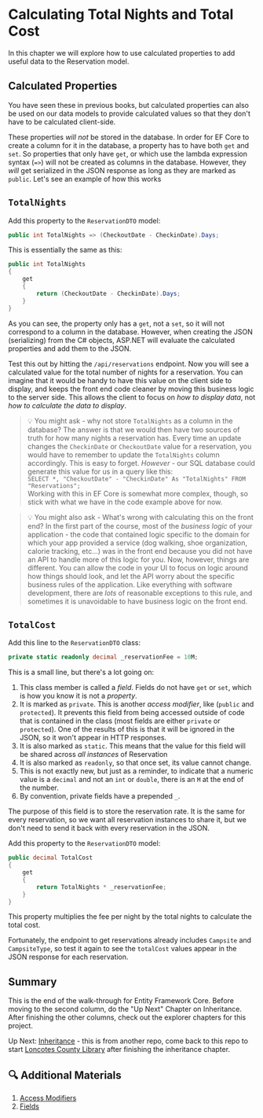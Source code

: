 # Calculating Total Nights and Total Cost
In this chapter we will explore how to use calculated properties to add useful data to the Reservation model. 

## Calculated Properties
You have seen these in previous books, but calculated properties can also be used on our data models to provide calculated values so that they don't have to be calculated client-side. 

These properties _will not_ be stored in the database. In order for EF Core to create a column for it in the database, a property has to have both `get` and `set`. So properties that only have `get`, or which use the lambda expression syntax (`=>`) will not be created as columns in the database. However, they _will_ get serialized in the JSON response as long as they are marked as `public`. Let's see an example of how this works

## `TotalNights`
Add this property to the `ReservationDTO` model:
``` csharp
public int TotalNights => (CheckoutDate - CheckinDate).Days;
```
This is essentially the same as this:
``` csharp
public int TotalNights
{
    get
    {
        return (CheckoutDate - CheckinDate).Days;
    }
}
```

As you can see, the property only has a `get`, not a `set`, so it will not correspond to a column in the database. However, when creating the JSON (serializing) from the C# objects, ASP.NET will evaluate the calculated properties and add them to the JSON. 

Test this out by hitting the `/api/reservations` endpoint. Now you will see a calculated value for the total number of nights for a reservation. You can imagine that it would be handy to have this value on the client side to display, and keeps the front end code cleaner by moving this business logic to the server side. This allows the client to focus on _how to display data_, not _how to calculate the data to display_. 

> :bulb: You might ask - why not store `TotalNights` as a column in the database? The answer is that we would then have two sources of truth for how many nights a reservation has. Every time an update changes the `CheckinDate` or `CheckoutDate` value for a reservation, you would have to remember to update the `TotalNights` column accordingly. This is easy to forget. _However_ - our SQL database could generate this value for us in a query like this: <br>
    `SELECT *, "CheckoutDate" - "CheckinDate" As "TotalNights" FROM "Reservations";` <br> Working with this in EF Core is somewhat more complex, though, so stick with what we have in the code example above for now. 

> :bulb: You might also ask - What's wrong with calculating this on the front end? In the first part of the course, most of the _business logic_ of your application - the code that contained logic specific to the domain for which your app provided a service (dog walking, shoe organization, calorie tracking, etc...) was in the front end because you did not have an API to handle more of this logic for you. Now, however, things are different. You can allow the code in your UI to focus on logic around how things should look, and let the API worry about the specific business rules of the application. Like everything with software development, there are _lots_ of reasonable exceptions to this rule, and sometimes it is unavoidable to have business logic on the front end.  

## `TotalCost`
Add this line to the `ReservationDTO` class:
``` csharp
private static readonly decimal _reservationFee = 10M;
```
This is a small line, but there's a lot going on:
1. This class member is called a _field_. Fields do not have `get` or `set`, which is how you know it is not a _property_.
1. It is marked as `private`. This is another _access modifier_, like (`public` and `protected`). It prevents this field from being accessed outside of code that is contained in the class (most fields are either `private` or `protected`). One of the results of this is that it will be ignored in the JSON, so it won't appear in HTTP responses. 
1. It is also marked as `static`. This means that the value for this field will be shared across _all instances_ of Reservation
1. It is also marked as `readonly`, so that once set, its value cannot change. 
1. This is not exactly new, but just as a reminder, to indicate that a numeric value is a `decimal` and not an `int` or `double`, there is an `M` at the end of the number.
1. By convention, private fields have a prepended `_`.   

The purpose of this field is to store the reservation rate. It is the same for every reservation, so we want all reservation instances to share it, but we don't need to send it back with every reservation in the JSON. 

Add this property to the `ReservationDTO` model:
``` csharp
public decimal TotalCost
{
    get
    {
        return TotalNights * _reservationFee;
    }
}
```
This property multiplies the fee per night by the total nights to calculate the total cost.

Fortunately, the endpoint to get reservations already includes `Campsite` and `CampsiteType`, so test it again to see the `totalCost` values appear in the JSON response for each reservation. 

## Summary
This is the end of the walk-through for Entity Framework Core. Before moving to the second column, do the "Up Next" Chapter on Inheritance. After finishing the other columns, check out the explorer chapters for this project.

Up Next: [Inheritance](https://github.com/nashville-software-school/bangazon-inc/blob/server-side-curriculum/book-1-orientation/chapters/INHERITANCE_INTRO.md) - this is from another repo, come back to this repo to start [Loncotes County Library](./loncotes-setup.md) after finishing the inheritance chapter.

## 🔍 Additional Materials
1. [Access Modifiers](https://learn.microsoft.com/en-us/dotnet/csharp/programming-guide/classes-and-structs/access-modifiers)
1. [Fields](https://learn.microsoft.com/en-us/dotnet/csharp/programming-guide/classes-and-structs/fields)